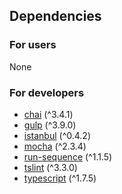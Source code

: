 ## Dependencies
### For users
None

### For developers
* [chai](https://www.npmjs.com/package/chai) (^3.4.1)
* [gulp](https://www.npmjs.com/package/gulp) (^3.9.0)
* [istanbul](https://www.npmjs.com/package/istanbul) (^0.4.2)
* [mocha](https://www.npmjs.com/package/mocha) (^2.3.4)
* [run-sequence](https://www.npmjs.com/package/run-sequence) (^1.1.5)
* [tslint](https://www.npmjs.com/package/tslint) (^3.3.0)
* [typescript](https://www.npmjs.com/package/typescript) (^1.7.5)

